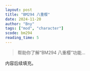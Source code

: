 ```yaml
---
layout: post
title: "BM294 八重樱"
date: 2024-11-20
author: "Bny"
tags: ["mod", "character"]
scode: bm294
reading_time: 5
---
```


> 帮助你了解“BM294 八重樱”功能...

内容后续填充。

